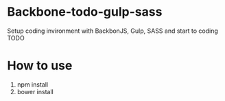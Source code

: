 # Backbone-todo-gulp-sass
Setup coding invironment with BackbonJS, Gulp, SASS and start to coding TODO

# How to use
1. npm install
2. bower install

